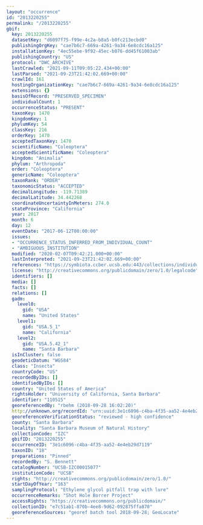```yaml
---
layout: "occurrence"
id: "2013220255"
permalink: "/2013220255"
gbif:
  key: 2013220255
  datasetKey: "d6097f75-f99e-4c2a-b8a5-b0fc213ecbd0"
  publishingOrgKey: "cae7b6c7-669a-4261-9a34-6e8cdc16a125"
  installationKey: "4ec55ebe-9f92-45ec-b076-dd45f61003ab"
  publishingCountry: "US"
  protocol: "DWC_ARCHIVE"
  lastCrawled: "2021-09-11T09:05:22.434+00:00"
  lastParsed: "2021-09-23T21:42:02.669+00:00"
  crawlId: 161
  hostingOrganizationKey: "cae7b6c7-669a-4261-9a34-6e8cdc16a125"
  extensions: {}
  basisOfRecord: "PRESERVED_SPECIMEN"
  individualCount: 1
  occurrenceStatus: "PRESENT"
  taxonKey: 1470
  kingdomKey: 1
  phylumKey: 54
  classKey: 216
  orderKey: 1470
  acceptedTaxonKey: 1470
  scientificName: "Coleoptera"
  acceptedScientificName: "Coleoptera"
  kingdom: "Animalia"
  phylum: "Arthropoda"
  order: "Coleoptera"
  genericName: "Coleoptera"
  taxonRank: "ORDER"
  taxonomicStatus: "ACCEPTED"
  decimalLongitude: -119.71389
  decimalLatitude: 34.442268
  coordinateUncertaintyInMeters: 274.0
  stateProvince: "California"
  year: 2017
  month: 6
  day: 12
  eventDate: "2017-06-12T00:00:00"
  issues:
  - "OCCURRENCE_STATUS_INFERRED_FROM_INDIVIDUAL_COUNT"
  - "AMBIGUOUS_INSTITUTION"
  modified: "2020-02-07T09:42:21.000+00:00"
  lastInterpreted: "2021-09-23T21:42:02.669+00:00"
  references: "https://symbiota.ccber.ucsb.edu:443/collections/individual/index.php?occid=110515"
  license: "http://creativecommons.org/publicdomain/zero/1.0/legalcode"
  identifiers: []
  media: []
  facts: []
  relations: []
  gadm:
    level0:
      gid: "USA"
      name: "United States"
    level1:
      gid: "USA.5_1"
      name: "California"
    level2:
      gid: "USA.5.42_1"
      name: "Santa Barbara"
  isInCluster: false
  geodeticDatum: "WGS84"
  class: "Insecta"
  countryCode: "US"
  recordedByIDs: []
  identifiedByIDs: []
  country: "United States of America"
  rightsHolder: "University of California, Santa Barbara"
  identifier: "110515"
  georeferencedBy: "rbehm (2018-09-28 16:02:20)"
  http://unknown.org/recordId: "urn:uuid:3e1c6096-c4ba-4f35-aa52-4e4eb29d7119"
  georeferenceVerificationStatus: "reviewed - high confidence"
  county: "Santa Barbara"
  locality: "Santa Barbara Museum of Natural History"
  collectionCode: "IZC"
  gbifID: "2013220255"
  occurrenceID: "3e1c6096-c4ba-4f35-aa52-4e4eb29d7119"
  taxonID: "18"
  preparations: "Pinned"
  recordedBy: "S. Bennett"
  catalogNumber: "UCSB-IZC00015077"
  institutionCode: "UCSB"
  rights: "http://creativecommons.org/publicdomain/zero/1.0/"
  startDayOfYear: "163"
  samplingProtocol: "Ethylene glycol pitfall trap with lure"
  occurrenceRemarks: "Shot Hole Borrer Project"
  accessRights: "https://creativecommons.org/publicdomain/"
  collectionID: "e7c51ab1-870b-4ee8-9d62-092875ffa870"
  georeferenceSources: "georef batch tool 2018-09-28; GeoLocate"
---
```

